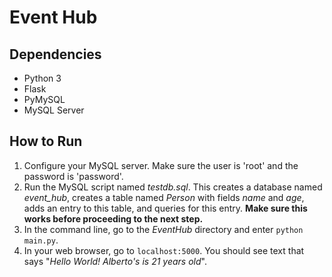 # Event Hub

## Dependencies

- Python 3
- Flask
- PyMySQL
- MySQL Server

## How to Run

1. Configure your MySQL server. Make sure the user is 'root' and the password is 'password'.
2. Run the MySQL script named _testdb.sql_. This creates a database named _event_hub_, creates a table named _Person_ with fields _name_ and _age_, adds an entry to this table, and queries for this entry. **Make sure this works before proceeding to the next step.**
3.  In the command line, go to the _EventHub_ directory and enter `python main.py`.
4.  In your web browser, go to `localhost:5000`. You should see text that says "_Hello World! Alberto's is 21 years old_".